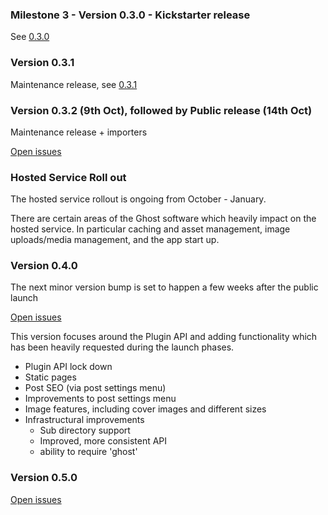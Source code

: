 ### Milestone 3 - Version 0.3.0 - Kickstarter release

See [0.3.0](https://github.com/TryGhost/Ghost/releases/tag/0.3.0)

### Version 0.3.1

Maintenance release,  see [0.3.1](https://github.com/TryGhost/Ghost/releases/tag/0.3.1)

### Version 0.3.2 (9th Oct), followed by Public release (14th Oct)

Maintenance release + importers

[Open issues](https://github.com/TryGhost/Ghost/issues?milestone=8&state=open)

### Hosted Service Roll out

The hosted service rollout is ongoing from October - January. 

There are certain areas of the Ghost software which heavily impact on the hosted service. In particular caching and asset management, image uploads/media management, and the app start up.

### Version 0.4.0

The next minor version bump is set to happen a few weeks after the public launch

[Open issues](https://github.com/TryGhost/Ghost/issues?milestone=3&page=1&state=open)

This version focuses around the Plugin API and adding functionality which has been heavily requested during the launch phases.

* Plugin API lock down
* Static pages
* Post SEO (via post settings menu)
* Improvements to post settings menu
* Image features, including cover images and different sizes
* Infrastructural improvements
    * Sub directory support
    * Improved, more consistent API
    * ability to require 'ghost'

### Version 0.5.0

[Open issues](https://github.com/TryGhost/Ghost/issues?milestone=4&page=1&state=open)